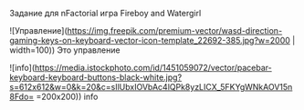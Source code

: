 Задание для nFactorial 
игра Fireboy and Watergirl


![Управление](https://img.freepik.com/premium-vector/wasd-direction-gaming-keys-on-keyboard-vector-icon-template_22692-385.jpg?w=2000 | width=100))
Это управление

![info](https://media.istockphoto.com/id/1451059072/vector/pacebar-keyboard-keyboard-buttons-black-white.jpg?s=612x612&w=0&k=20&c=sIlUbxIOVbAc4lQPk8yzLICX_5FKYgWNkAOV15n8Fdo= =200x200))
info
